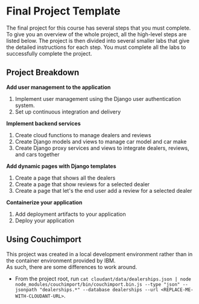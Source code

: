 # Final Project Template

The final project for this course has several steps that you must complete. 
To give you an overview of the whole project, all the high-level steps are listed below. 
The project is then divided into several smaller labs that give the detailed instructions for each step. 
You must complete all the labs to successfully complete the project.

## Project Breakdown



**Add user management to the application**
1. Implement user management using the Django user authentication system.
2. Set up continuous integration and delivery

**Implement backend services**
1. Create cloud functions to manage dealers and reviews
2. Create Django models and views to manage car model and car make
3. Create Django proxy services and views to integrate dealers, reviews, and cars together
 
**Add dynamic pages with Django templates**
1. Create a page that shows all the dealers
2. Create a page that show reviews for a selected dealer
3. Create a page that let's the end user add a review for a selected dealer

**Containerize your application**
1. Add deployment artifacts to your application
2. Deploy your application


## Using Couchimport
This project was created in a local development environment rather than in the container environment provided by IBM.<br>
As such, there are some differences to work around. 
* From the project root, run `cat cloudant/data/dealerships.json | node node_modules/couchimport/bin/couchimport.bin.js --type "json" --jsonpath "dealerships.*" --database dealerships --url <REPLACE-ME-WITH-CLOUDANT-URL>`. 